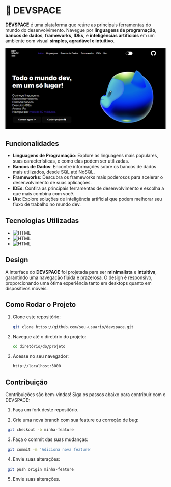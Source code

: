 # 🌌 DEVSPACE

**DEVSPACE** é uma plataforma que reúne as principais ferramentas do mundo do desenvolvimento. Navegue por **linguagens de programação**, **bancos de dados**, **frameworks**, **IDEs**, e **inteligências artificiais** em um ambiente com visual **simples, agradável e intuitivo**.

![DEVSPACE](assets/readme/readme.png)

## Funcionalidades

- **Linguagens de Programação**: Explore as linguagens mais populares, suas características, e como elas podem ser utilizadas.
- **Bancos de Dados**: Encontre informações sobre os bancos de dados mais utilizados, desde SQL até NoSQL.
- **Frameworks**: Descubra os frameworks mais poderosos para acelerar o desenvolvimento de suas aplicações.
- **IDEs**: Confira as principais ferramentas de desenvolvimento e escolha a que mais combina com você.
- **IAs**: Explore soluções de inteligência artificial que podem melhorar seu fluxo de trabalho no mundo dev.

## Tecnologias Utilizadas

- ![HTML](https://img.shields.io/badge/HTML5-E34F26?style=for-the-badge&logo=html5&logoColor=white)
- ![HTML](https://img.shields.io/badge/CSS3-1572B6?style=for-the-badge&logo=css3&logoColor=white)
- ![HTML](https://img.shields.io/badge/JavaScript-323330?style=for-the-badge&logo=javascript&logoColor=F7DF1E)

## Design

A interface do **DEVSPACE** foi projetada para ser **minimalista** e **intuitiva**, garantindo uma navegação fluida e prazerosa. O design é responsivo, proporcionando uma ótima experiência tanto em desktops quanto em dispositivos móveis.

## Como Rodar o Projeto

1. Clone este repositório:

   ```bash
   git clone https://github.com/seu-usuario/devspace.git
   ```

2. Navegue até o diretório do projeto:

   ```bash
   cd diretório/do/projeto
   ```

3. Acesse no seu navegador:
   ```bash
   http://localhost:3000
   ```

## Contribuição

Contribuições são bem-vindas! Siga os passos abaixo para contribuir com o DEVSPACE:

1. Faça um fork deste repositório.

2. Crie uma nova branch com sua feature ou correção de bug:

```bash
 git checkout -b minha-feature
```

3. Faça o commit das suas mudanças:

```bash
 git commit -m 'Adiciona nova feature'
```

4. Envie suas alterações:

```bash
 git push origin minha-feature
```

5. Envie suas alterações.
